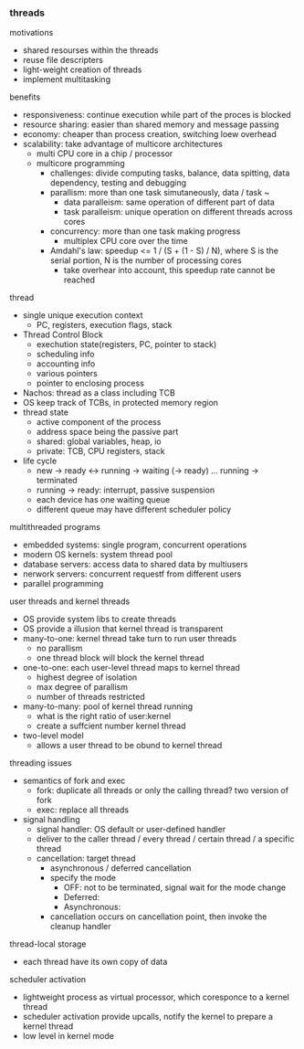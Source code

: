 ### threads

motivations
- shared resourses within the threads
- reuse file descripters
- light-weight creation of threads
- implement multitasking

benefits
- responsiveness: continue execution while part of the proces is blocked
- resource sharing: easier than shared memory and message passing
- economy: cheaper than process creation, switching loew overhead
- scalability: take advantage of multicore architectures
    - multi CPU core in a chip / processor
    - multicore programming
        - challenges: divide computing tasks, balance, data spitting, data dependency, testing and debugging
        - parallism: more than one task simutaneously, data / task ~
            - data paralleism: same operation of different part of data
            - task paralleism: unique operation on different threads across cores
        - concurrency: more than one task making progress
            - multiplex CPU core over the time
        - Amdahl's law: speedup <= 1 / (S + (1 - S) / N), where S is the serial portion, N is the number of processing cores
            - take overhear into account, this speedup rate cannot be reached

thread
- single unique execution context
    - PC, registers, execution flags, stack
- Thread Control Block
    - exechution state(registers, PC, pointer to stack)
    - scheduling info
    - accounting info
    - various pointers
    - pointer to enclosing process
- Nachos: thread as a class including TCB
- OS keep track of TCBs, in protected memory region
- thread state
    - active component of the process
    - address space being the passive part
    - shared: global variables, heap, io
    - private: TCB, CPU registers, stack
- life cycle
    - new -> ready <-> running -> waiting (-> ready) ... running -> terminated
    - running -> ready: interrupt, passive suspension
    - each device has one waiting queue
    - different queue may have different scheduler policy

multithreaded programs
- embedded systems: single program, concurrent operations
- modern OS kernels: system thread pool
- database servers: access data to shared data by multiusers
- nerwork servers: concurrent requestf from different users
- parallel programming

user threads and kernel threads
- OS provide system libs to create threads
- OS provide a illusion that kernel thread is transparent
- many-to-one: kernel thread take turn to run user threads
    - no parallism
    - one thread block will block the kernel thread
- one-to-one: each user-level thread maps to kernel thread
    - highest degree of isolation
    - max degree of parallism
    - number of threads restricted
- many-to-many: pool of kernel thread running
    - what is the right ratio of user:kernel
    - create a suffcient number kernel thread
- two-level model
    - allows a user thread to be obund to kernel thread

threading issues
- semantics of fork and exec
    - fork: duplicate all threads or only the calling thread? two version of fork
    - exec: replace all threads
- signal handling
    - signal handler: OS default or user-defined handler
    - deliver to the caller thread / every thread / certain thread / a specific thread
    - cancellation: target thread
        - asynchronous / deferred cancellation
        - specify the mode  
            - OFF: not to be terminated, signal wait for the mode change
            - Deferred:
            - Asynchronous:
        - cancellation occurs on cancellation point, then invoke the cleanup handler

thread-local storage
- each thread have its own copy of data

scheduler activation
- lightweight process as virtual processor, which coresponce to a kernel thread
- scheduler activation provide upcalls, notify the kernel to prepare a kernel thread
- low level in kernel mode
